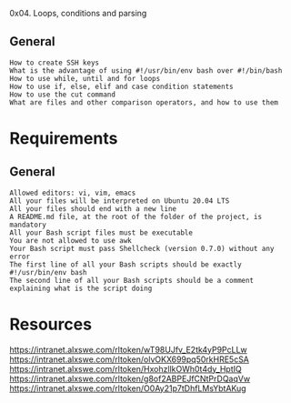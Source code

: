 0x04. Loops, conditions and parsing

## General
    How to create SSH keys
    What is the advantage of using #!/usr/bin/env bash over #!/bin/bash
    How to use while, until and for loops
    How to use if, else, elif and case condition statements
    How to use the cut command
    What are files and other comparison operators, and how to use them

# Requirements
## General
    Allowed editors: vi, vim, emacs
    All your files will be interpreted on Ubuntu 20.04 LTS
    All your files should end with a new line
    A README.md file, at the root of the folder of the project, is mandatory
    All your Bash script files must be executable
    You are not allowed to use awk
    Your Bash script must pass Shellcheck (version 0.7.0) without any error
    The first line of all your Bash scripts should be exactly #!/usr/bin/env bash
    The second line of all your Bash scripts should be a comment explaining what is the script doing

# Resources 
 https://intranet.alxswe.com/rltoken/wT98UJfv_E2tk4yP9PcLLw
 https://intranet.alxswe.com/rltoken/olvOKX699pq50rkHRE5cSA
 https://intranet.alxswe.com/rltoken/HxohzllkOWh0t4dy_HptIQ
 https://intranet.alxswe.com/rltoken/g8of2ABPEJfCNtPrDQaqVw
 https://intranet.alxswe.com/rltoken/O0Ay21p7tDhfLMsYbtAKug
 